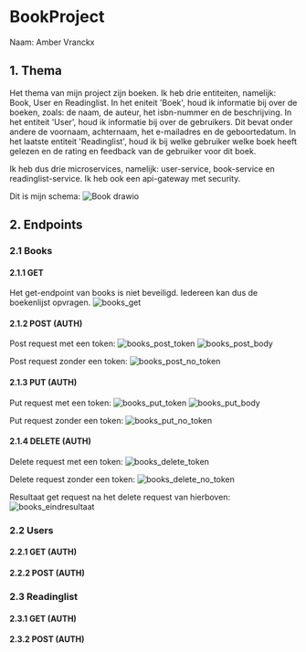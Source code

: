 # BookProject
Naam: Amber Vranckx

## 1. Thema
Het thema van mijn project zijn boeken. Ik heb drie entiteiten, namelijk: Book, User en Readinglist. In het eniteit 'Boek', houd ik informatie bij over de boeken, zoals: de naam, de auteur, het isbn-nummer en de beschrijving. In het entiteit 'User', houd ik informatie bij over de gebruikers. Dit bevat onder andere de voornaam, achternaam, het e-mailadres en de geboortedatum. In het laatste entiteit 'Readinglist', houd ik bij welke gebruiker welke boek heeft gelezen en de rating en feedback van de gebruiker voor dit boek.

Ik heb dus drie microservices, namelijk: user-service, book-service en readinglist-service. Ik heb ook een api-gateway met security.

Dit is mijn schema:
![Book drawio](https://github.com/user-attachments/assets/f180ad13-6750-4baf-ae6e-c85ae1ed725f)



## 2. Endpoints
### 2.1 Books
#### 2.1.1 GET
Het get-endpoint van books is niet beveiligd. Iedereen kan dus de boekenlijst opvragen.
![books_get](https://github.com/user-attachments/assets/50fae576-042c-4823-8ae4-e9dd4bb497c8)


#### 2.1.2 POST (AUTH)
Post request met een token:
![books_post_token](https://github.com/user-attachments/assets/d4d758a6-c5e0-4443-8b5d-6ea9fc504b4f)
![books_post_body](https://github.com/user-attachments/assets/f71998c4-d312-47b3-b2cd-94767d8d39b4)

Post request zonder een token:
![books_post_no_token](https://github.com/user-attachments/assets/60f1745b-5730-4bb3-bac2-7839b8a0a989)

#### 2.1.3 PUT (AUTH)
Put request met een token:
![books_put_token](https://github.com/user-attachments/assets/a73e8e13-3963-4964-9539-b3f9164fe8e3)
![books_put_body](https://github.com/user-attachments/assets/79d77a5f-1008-4f6b-95bc-de538656faed)

Put request zonder een token:
![books_put_no_token](https://github.com/user-attachments/assets/c54d38e8-faa2-4f82-ba56-b1c5f102572a)


#### 2.1.4 DELETE (AUTH)
Delete request met een token:
![books_delete_token](https://github.com/user-attachments/assets/94e3805f-70e7-4651-8756-e00ca5feae4f)

Delete request zonder een token:
![books_delete_no_token](https://github.com/user-attachments/assets/8ede273a-8967-4587-b918-cf6a39030e29)

Resultaat get request na het delete request van hierboven:
![books_eindresultaat](https://github.com/user-attachments/assets/bf31aec4-5067-47b3-870a-28b76b5c0fd9)


### 2.2 Users
#### 2.2.1 GET (AUTH)

#### 2.2.2 POST (AUTH)


### 2.3 Readinglist
#### 2.3.1 GET (AUTH)

#### 2.3.2 POST (AUTH)
